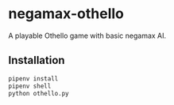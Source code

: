 # negamax-othello
A playable Othello game with basic negamax AI.

## Installation

```bash
pipenv install
pipenv shell
python othello.py
```